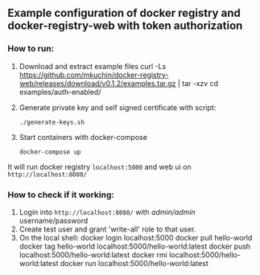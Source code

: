 ## Example configuration of docker registry and docker-registry-web with token authorization

### How to run:

1.  Download and extract example files
    curl -Ls https://github.com/mkuchin/docker-registry-web/releases/download/v0.1.2/examples.tar.gz | tar -xzv
    cd examples/auth-enabled/
2.  Generate private key and self signed certificate with script:

        ./generate-keys.sh

3.  Start containers with docker-compose

        docker-compose up

It will run docker registry `localhost:5000` and web ui on `http://localhost:8080/`

### How to check if it working:

1.  Login into `http://localhost:8080/` with _admin/admin_ username/password
2.  Create test user and grant 'write-all' role to that user.
3.  On the local shell:
    docker login localhost:5000
    docker pull hello-world
    docker tag hello-world localhost:5000/hello-world:latest
    docker push localhost:5000/hello-world:latest
    docker rmi localhost:5000/hello-world:latest
    docker run localhost:5000/hello-world:latest

